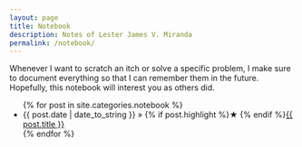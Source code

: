 ```yaml
---
layout: page
title: Notebook
description: Notes of Lester James V. Miranda
permalink: /notebook/
---
```


Whenever I want to scratch an itch or solve a specific problem, I make sure
to document everything so that I can remember them in the future.
Hopefully, this notebook will interest you as others did.  

<ul>
  {% for post in site.categories.notebook %}
    <li>
        <span>{{ post.date | date_to_string }}</span> » {% if post.highlight %}&starf; {% endif %}<a href="{{ post.url }}" title="{{ post.title }}">{{ post.title }}</a>
    </li>
  {% endfor %}
</ul>
